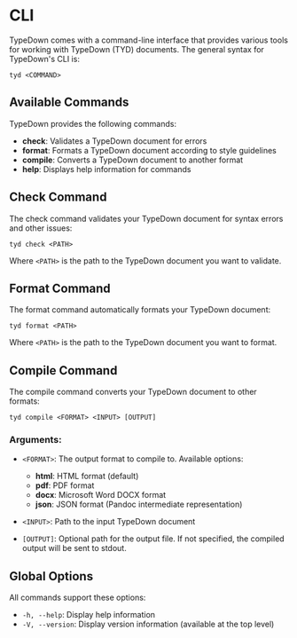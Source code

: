 # CLI

TypeDown comes with a command-line interface that provides various tools for working with TypeDown (TYD) documents. The general syntax for TypeDown's CLI is:

```
tyd <COMMAND>
```

## Available Commands

TypeDown provides the following commands:

- **check**: Validates a TypeDown document for errors
- **format**: Formats a TypeDown document according to style guidelines
- **compile**: Converts a TypeDown document to another format
- **help**: Displays help information for commands

## Check Command

The check command validates your TypeDown document for syntax errors and other issues:

```
tyd check <PATH>
```

Where `<PATH>` is the path to the TypeDown document you want to validate.

## Format Command

The format command automatically formats your TypeDown document:

```
tyd format <PATH>
```

Where `<PATH>` is the path to the TypeDown document you want to format.

## Compile Command

The compile command converts your TypeDown document to other formats:

```
tyd compile <FORMAT> <INPUT> [OUTPUT]
```

### Arguments:

- `<FORMAT>`: The output format to compile to. Available options:
  - **html**: HTML format (default)
  - **pdf**: PDF format
  - **docx**: Microsoft Word DOCX format
  - **json**: JSON format (Pandoc intermediate representation)

- `<INPUT>`: Path to the input TypeDown document

- `[OUTPUT]`: Optional path for the output file. If not specified, the compiled output will be sent to stdout.

## Global Options

All commands support these options:

- `-h, --help`: Display help information
- `-V, --version`: Display version information (available at the top level)
